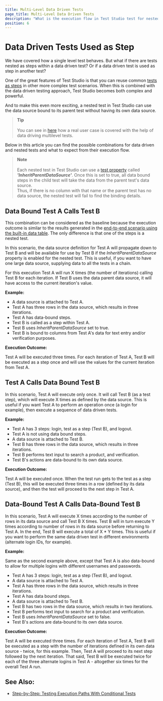```yaml
---
title: Multi-Level Data Driven Tests
page_title: Multi-Level Data Driven Tests
description: "What is the execution flow in Test Studio test for nested data driven tests. I have a test step bound to a data source, which does not use it, but the parent test source instead. Data driven/bound test is nested under a test. Data driven/bound test is nested under a data driven/bound test. A test is nested under a data driven/bound test. Data Driven Tests Used as Step in another test"
position: 6
---
```

# Data Driven Tests Used as Step

We have covered how a single level test behaves. But what if there are tests nested as steps within a data driven test? Or if a data driven test is used as step in another test?

One of the great features of Test Studio is that you can reuse common <a href="/features/custom-steps/test-as-step" target="_blank">tests as steps</a> in other more complex test scenarios. When this is combined with the data driven testing approach, Test Studio becomes both complex and powerful.

And to make this even more exciting, a nested test in Test Studio can use the data source bound to its parent test without having its own data source.

>__Tip__
><br>
><br>
> You can see in <a href="/knowledge-base/data-driven-testing-kb/multiple-users-with-login">here</a> how a real user case is covered with the help of data driving multilevel tests.

Below in this article you can find the possible combinations for data driven and nested tests and what to expect from their execution flow.

> __Note__
><br>
><br>
> Each nested test in Test Studio can use a <a href="/features/test-maintenance/test-properties-standalone" target="_blank">test property</a> called ___'InheritParentDataSource'___. Once this is set to true, all data bound steps in the child test will take the data from the parent test's data source.
><br>
> Thus, if there is no column with that name or the parent test has no data source, the nested test will fail to find the binding details.

## Data Bound Test A Calls Test B

This combination can be considered as the baseline because the execution outcome is similar to the results generated in the <a href="/automated-tests/data-drive-test/local-data-driven-test" target="_blank">end-to-end scenario using the built-in data table</a>. The only difference is that one of the steps is a nested test.

In this scenario, the data source definition for Test A will propagate down to Test B and will be available for use by Test B if the _InheritParentDataSource_ property is enabled for the nested test. This is useful, if you want to have one large data source, supplying data to all the tests in a chain.

For this execution Test A will run X times (the number of iterations) calling Test B for each iteration. If Test B uses the data parent data source, it will have access to the current iteration's value.

__Example:__

- A data source is attached to Test A.
- Test A has three rows in the data source, which results in three iterations.
- Test A has data-bound steps.
- Test B is called as a step within Test A.
- Test B uses *InheritParentDataSource* set to true.
- Test B is bound to columns from Test A's data for text entry and/or verification purposes.

__Execution Outcome:__

Test A will be executed three times. For each iteration of Test A, Test B will be executed as a step once and will use the values for the current iteration from Test A.

## Test A Calls Data Bound Test B

In this scenario, Test A will execute only once. It will call Test B (as a test step), which will execute X times as defined by the data source. This is useful if you want Test A to perform an operation once (a login for example), then execute a sequence of data driven tests.

__Example:__

- Test A has 3 steps: login, test as a step (Test B), and logout.
- Test A is not using data bound steps.
- A data source is attached to Test B.
- Test B has three rows in the data source, which results in three iterations.
- Test B performs text input to search a product, and verification.
- Test B's actions are data-bound to its own data source.

__Execution Outcome:__

Test A will be executed once. When the test run gets to the test as a step (Test B), this will be executed three times in a row (defined by its data source), and then the test will proceed to the next step in Test A.

## Data-Bound Test A Calls Data-Bound Test B

In this scenario, Test A will execute X times according to the number of rows in its data source and call Test B X times. Test B will in turn execute Y times according to number of rows in its data source before returning to Test A. In the end, Test B will execute a total of X * Y times. This is useful if you want to perform the same data driven test in different environments (alternate login IDs, for example).

__Example:__

Same as the second example above, except that Test A is also data-bound to allow for multiple logins with different usernames and passwords.

- Test A has 3 steps: login, test as a step (Test B), and logout.
- A data source is attached to Test A.
- Test A has three rows in the data source, which results in three iterations.
- Test A has data bound steps.
- A data source is attached to Test B.
- Test B has two rows in the data source, which results in two iterations.
- Test B performs text input to search for a product and verification.
- Test B uses *InheritParentDataSource* set to false.
- Test B's actions are data-bound to its own data source.

__Execution Outcome:__

Test A will be executed three times. For each iteration of Test A, Test B will be executed as a step with the number of iterations defined in its own data source - twice, for this example. Then, Test A will proceed to its next step followed by the next iteration. That said, Test B will be executed twice for each of the three alternate logins in Test A - altogether six times for the overall Test A run.

## See Also:

* <a href="https://www.telerik.com/blogs/test-studio-step-by-step-testing-execution-paths-conditional-tests" target="_blank">Step-by-Step: Testing Execution Paths With Conditional Tests</a>